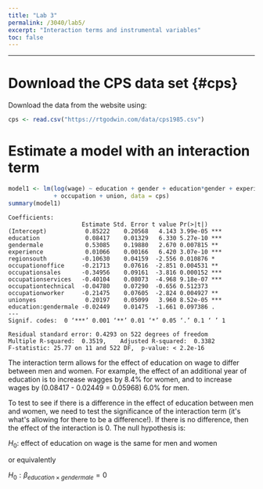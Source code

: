 ```yaml
---
title: "Lab 3"
permalink: /3040/lab5/
excerpt: "Interaction terms and instrumental variables"
toc: false
---
```


------------------------------------------------------------------------

# Download the CPS data set {#cps}

Download the data from the website using:

```r
cps <- read.csv("https://rtgodwin.com/data/cps1985.csv")
```

# Estimate a model with an interaction term

```r
model1 <- lm(log(wage) ~ education + gender + education*gender + experience + region  
             + occupation + union, data = cps)
summary(model1)
```

```
Coefficients:
                     Estimate Std. Error t value Pr(>|t|)    
(Intercept)           0.85222    0.20568   4.143 3.99e-05 ***
education             0.08417    0.01329   6.330 5.27e-10 ***
gendermale            0.53085    0.19880   2.670 0.007815 ** 
experience            0.01066    0.00166   6.420 3.07e-10 ***
regionsouth          -0.10630    0.04159  -2.556 0.010876 *  
occupationoffice     -0.21713    0.07616  -2.851 0.004531 ** 
occupationsales      -0.34956    0.09161  -3.816 0.000152 ***
occupationservices   -0.40104    0.08073  -4.968 9.18e-07 ***
occupationtechnical  -0.04780    0.07290  -0.656 0.512373    
occupationworker     -0.21475    0.07605  -2.824 0.004927 ** 
unionyes              0.20197    0.05099   3.960 8.52e-05 ***
education:gendermale -0.02449    0.01475  -1.661 0.097386 .  
---
Signif. codes:  0 ‘***’ 0.001 ‘**’ 0.01 ‘*’ 0.05 ‘.’ 0.1 ‘ ’ 1

Residual standard error: 0.4293 on 522 degrees of freedom
Multiple R-squared:  0.3519,	Adjusted R-squared:  0.3382 
F-statistic: 25.77 on 11 and 522 DF,  p-value: < 2.2e-16
```
The interaction term allows for the effect of education on wage to differ between men and women. For example, the effect of an additional year of education is to increase wagges by 8.4% for women, and to increase wages by (0.08417 - 0.02449 = 0.05968) 6.0% for men.

To test to see if there is a difference in the effect of education between men and women, we need to test the significance of the interaction term (it's what's allowing for there to be a difference!). If there is no difference, then the effect of the interaction is 0. The null hypothesis is:

$H_0:$ effect of education on wage is the same for men and women

or equivalently

$H_0: \beta_{education \times gendermale} = 0$

